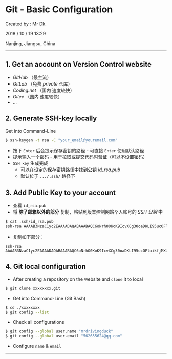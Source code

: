 # Git - Basic Configuration

Created by : Mr Dk.

2018 / 10 / 19 13:29

Nanjing, Jiangsu, China

---

## 1. Get an account on Version Control website

* _GitHub_ （最主流）
* _GitLab_ （免费 _private_ 仓库）
* _Coding.net_ （国内 速度较快）
* _Gitee_ （国内 速度较快）
* ...

## 2. Generate SSH-key locally

Get into Command-Line

```bash
$ ssh-keygen -t rsa -C "your_email@youremail.com"
```

* 按下 `Enter` 后会提示保存密钥的路径 - 可直接 `Enter` 使用默认路径
* 提示输入一个密码 - 用于拉取或提交代码时验证（可以不设置密码）
* `SSH key` 生成完成
  * 可以在设定的保存密钥路径中找到公钥 _id_rsa.pub_
  * 默认位于 `.../.ssh/` 路径下

## 3. Add Public Key to your account

* 查看 `id_rsa.pub`
* 将 __除了邮箱以外的部分__ 复制，粘贴到版本控制网站个人账号的 _SSH 公钥_ 中

```bash
$ cat .ssh/id_rsa.pub 
ssh-rsa AAAAB3NzaC1yc2EAAAADAQABAAABAQC6oNrhO0KoK9IcvXCg30oaDKLI95ucOFloikfjMXU1S3cfmkOuUgtZ+e+UYaQQQjsGnyqynf4LqVE459Sit0qDEyiEUtLbYdaoIAC95puK4fZDJbM8/f1RnnMuzzVAmhr6viSfFGZ+Ck4tyMYSDQXE+Da3B5JeQe0T9yGqtoMPcXFWixrWqG/vKX9lN8tFhKMAZB5/1n/NBZUMkpqPfUjcvTfLzDeUCn2ZtsXA6G0TtcILM06NMMCZIzd0yyaZkIVAp4zNSGoOLLISiLjAxNZb1DyBs+KzFSrPVxb30KZZrCKT0LTp0Tw52FKnGCpxaUs8AkCQ7Nz9Rla07NIg5xRJ 562655624@qq.com
```

* 复制如下部分：

```
ssh-rsa AAAAB3NzaC1yc2EAAAADAQABAAABAQC6oNrhO0KoK9IcvXCg30oaDKLI95ucOFloikfjMXU1S3cfmkOuUgtZ+e+UYaQQQjsGnyqynf4LqVE459Sit0qDEyiEUtLbYdaoIAC95puK4fZDJbM8/f1RnnMuzzVAmhr6viSfFGZ+Ck4tyMYSDQXE+Da3B5JeQe0T9yGqtoMPcXFWixrWqG/vKX9lN8tFhKMAZB5/1n/NBZUMkpqPfUjcvTfLzDeUCn2ZtsXA6G0TtcILM06NMMCZIzd0yyaZkIVAp4zNSGoOLLISiLjAxNZb1DyBs+KzFSrPVxb30KZZrCKT0LTp0Tw52FKnGCpxaUs8AkCQ7Nz9Rla07NIg5xRJ
```

## 4. Git local configuration

* After creating a repository on the website and `clone` it to local

```bash
$ git clone xxxxxxxx.git
```

* Get into Command-Line (Git Bash)

```bash
$ cd ./xxxxxxxx
$ git config --list
```

* Check all configurations

```bash
$ git config --global user.name "mrdrivingduck"
$ git config --global user.email "562655624@qq.com"
```

* Configure `name` & `email`

---

